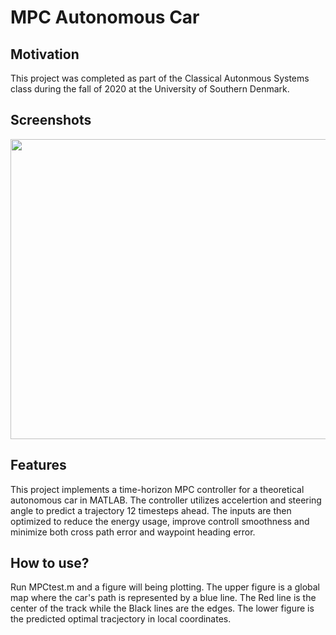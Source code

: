 # MPC Autonomous Car

## Motivation
This project was completed as part of the Classical Autonmous Systems class during the fall of 2020 at the University of Southern Denmark. 

## Screenshots
<img src="./images/output_vdeo_screenshot.png" width="854" height="480" />

## Features
This project implements a time-horizon MPC controller for a theoretical autonomous car in MATLAB. The controller utilizes accelertion and steering angle to predict a trajectory 12 timesteps ahead. The inputs are then optimized to reduce the energy usage, improve controll smoothness and minimize both cross path error and waypoint heading error. 

## How to use?
Run MPCtest.m and a figure will being plotting. The upper figure is a global map where the car's path is represented by a blue line. The Red line is the center of the track while the Black lines are the edges. The lower figure is the predicted optimal tracjectory in local coordinates.
